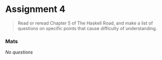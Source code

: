 # Assignment 4

> Read or reread Chapter 5 of The Haskell Road, and make a list of questions on specific points that cause difficulty of understanding.

### Mats

*No questions*

